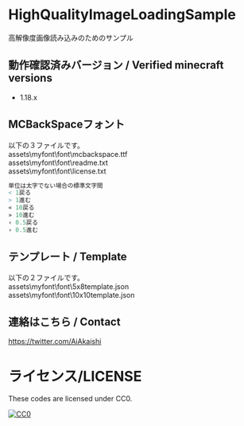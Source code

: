 # HighQualityImageLoadingSample
高解像度画像読み込みのためのサンプル

## 動作確認済みバージョン / Verified minecraft versions

- 1.18.x

## MCBackSpaceフォント

以下の３ファイルです。  
assets\myfont\font\mcbackspace.ttf  
assets\myfont\font\readme.txt  
assets\myfont\font\license.txt  
  
```nim
単位は太字でない場合の標準文字間
< 1戻る
> 1進む
« 10戻る
» 10進む
‹ 0.5戻る
› 0.5進む
```

## テンプレート / Template

以下の２ファイルです。  
assets\myfont\font\5x8template.json  
assets\myfont\font\10x10template.json

## 連絡はこちら / Contact

<https://twitter.com/AiAkaishi>

# ライセンス/LICENSE

These codes are licensed under CC0.

[![CC0](http://i.creativecommons.org/p/zero/1.0/88x31.png "CC0")](http://creativecommons.org/publicdomain/zero/1.0/deed.ja)
